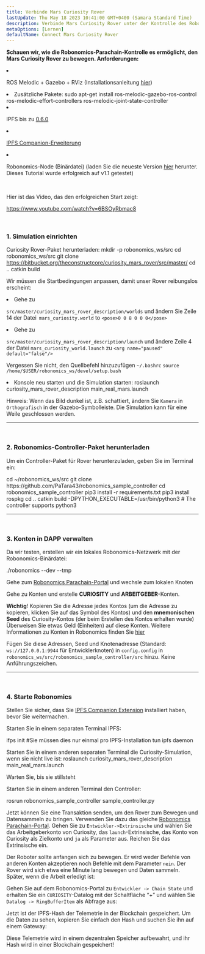 ```yaml
---
title: Verbinde Mars Curiosity Rover
lastUpdate: Thu May 18 2023 10:41:00 GMT+0400 (Samara Standard Time)
description: Verbinde Mars Curiosity Rover unter der Kontrolle des Robonomics-Parachains.
metaOptions: [Lernen]
defaultName: Connect Mars Curiosity Rover
---
```


**Schauen wir, wie die Robonomics-Parachain-Kontrolle es ermöglicht, den Mars Curiosity Rover zu bewegen. Anforderungen:**

<List>

<li class="flex">

ROS Melodic + Gazebo + RViz (Installationsanleitung [hier](http://wiki.ros.org/melodic/Installation))

</li>


<li>Zusätzliche Pakete:

<LessonCodeWrapper language="bash" codeClass="big-code">
  sudo apt-get install ros-melodic-gazebo-ros-control ros-melodic-effort-controllers ros-melodic-joint-state-controller
</LessonCodeWrapper>

</li>

<li class="flex">

IPFS bis zu [0.6.0](https://dist.ipfs.io/go-ipfs/v0.6.0/go-ipfs_v0.6.0_linux-386.tar.gz)

</li>

<li class="flex">

[IPFS Companion-Erweiterung](https://github.com/ipfs/ipfs-companion)

</li>

<li class="flex">

Robonomics-Node (Binärdatei) (laden Sie die neueste Version [hier](https://github.com/airalab/robonomics/releases) herunter. Dieses Tutorial wurde erfolgreich auf v1.1 getestet)

</li>

</List>

<br/>

Hier ist das Video, das den erfolgreichen Start zeigt:

https://www.youtube.com/watch?v=6BSOyRbmac8


<br/>

### 1. Simulation einrichten

Curiosity Rover-Paket herunterladen:
<LessonCodeWrapper language="bash">
  mkdir -p robonomics_ws/src
  cd robonomics_ws/src
  git clone https://bitbucket.org/theconstructcore/curiosity_mars_rover/src/master/
  cd ..
  catkin build
</LessonCodeWrapper>

Wir müssen die Startbedingungen anpassen, damit unser Rover reibungslos erscheint:

<List>

<li>Gehe zu

`src/master/curiosity_mars_rover_description/worlds` und ändern Sie Zeile 14 der Datei` mars_curiosity.world` to 
`<pose>0 0 8 0 0 0</pose>`

</li>

<li>Gehe zu

`src/master/curiosity_mars_rover_description/launch` und ändere Zeile 4 der Datei `mars_curiosity_world.launch` zu 
`<arg name="paused" default="false"/>`

Vergessen Sie nicht, den Quellbefehl hinzuzufügen `~/.bashrc`
`source /home/$USER/robonomics_ws/devel/setup.bash`

</li>

<li> Konsole neu starten und die Simulation starten:

<LessonCodeWrapper language="bash" codeClass="long-code">
  roslaunch curiosity_mars_rover_description main_real_mars.launch
</LessonCodeWrapper>

<LessonImages imageClasses="mb" src="connect-mars-curiosity-rover/rover.jpg" alt="Mars rover"/>

</li>

</List>

Hinweis: Wenn das Bild dunkel ist, z.B. schattiert, ändern Sie `Kamera` in `Orthografisch` in der Gazebo-Symbolleiste.
Die Simulation kann für eine Weile geschlossen werden.

------------

<br/>

### 2. Robonomics-Controller-Paket herunterladen
Um ein Controller-Paket für Rover herunterzuladen, geben Sie im Terminal ein:

<LessonCodeWrapper language="bash" codeClass="long-code">
cd ~/robonomics_ws/src
git clone https://github.com/PaTara43/robonomics_sample_controller
cd robonomics_sample_controller
pip3 install -r requirements.txt
pip3 install rospkg
cd ..
catkin build -DPYTHON_EXECUTABLE=/usr/bin/python3 # The controller supports python3
</LessonCodeWrapper>


------------

<br/>

### 3. Konten in DAPP verwalten
Da wir testen, erstellen wir ein lokales Robonomics-Netzwerk mit der Robonomics-Binärdatei:

<LessonCodeWrapper language="bash">
  ./robonomics --dev --tmp
</LessonCodeWrapper>

<LessonImages imageClasses="mb" src="connect-mars-curiosity-rover/robonomics.jpg" alt="Ausführenning node"/>


Gehe zum [Robonomics Parachain-Portal](https://polkadot.js.org/apps/?rpc=wss%3A%2F%2Fkusama.rpc.robonomics.network%2F#/) und wechsle zum lokalen Knoten 


<LessonImages imageClasses="mb" src="connect-mars-curiosity-rover/local_node.jpg" alt="Local node"/>


Gehe zu Konten und erstelle **CURIOSITY** und **ARBEITGEBER**-Konten.

**Wichtig**! Kopieren Sie die Adresse jedes Kontos (um die Adresse zu kopieren, klicken Sie auf das Symbol des Kontos) und den **mnemonischen Seed** des Curiosity-Kontos (der beim Erstellen des Kontos erhalten wurde)
Überweisen Sie etwas Geld (Einheiten) auf diese Konten. Weitere Informationen zu Konten in Robonomics finden Sie [hier](https://wiki.robonomics.network/docs/en/create-account-in-dapp/)

<LessonImages imageClasses="mb" src="connect-mars-curiosity-rover/account_creation.jpg" alt="Account creation"/>


Fügen Sie diese Adressen, Seed und Knotenadresse (Standard: `ws://127.0.0.1:9944` für Entwicklerknoten) in `config.config` in `robonomics_ws/src/robonomics_sample_controller/src` hinzu. Keine Anführungszeichen.

------------

<br/>

### 4. Starte Robonomics

Stellen Sie sicher, dass Sie [IPFS Companion Extension](https://github.com/ipfs/ipfs-companion) installiert haben, bevor Sie weitermachen.

Starten Sie in einem separaten Terminal IPFS:

<LessonCodeWrapper language="bash" codeClass="long-code">
ifps init #Sie müssen dies nur einmal pro IPFS-Installation tun
ipfs daemon
</LessonCodeWrapper>

Starten Sie in einem anderen separaten Terminal die Curiosity-Simulation, wenn sie nicht live ist:
<LessonCodeWrapper language="bash" codeClass="long-code">
roslaunch curiosity_mars_rover_description main_real_mars.launch
</LessonCodeWrapper>

Warten Sie, bis sie stillsteht

Starten Sie in einem anderen Terminal den Controller:

<LessonCodeWrapper language="bash" codeClass="long-code">
rosrun robonomics_sample_controller sample_controller.py
</LessonCodeWrapper>

<LessonImages imageClasses="mb" src="connect-mars-curiosity-rover/controller.jpg" alt="Controller"/>

Jetzt können Sie eine Transaktion senden, um den Rover zum Bewegen und Datensammeln zu bringen. Verwenden Sie dazu das gleiche [Robonomics Parachain-Portal](https://polkadot.js.org/apps/?rpc=wss%3A%2F%2Fkusama.rpc.robonomics.network%2F#/).
Gehen Sie zu `Entwickler->Extrinsische` und wählen Sie das Arbeitgeberkonto von Curiosity, das `launch`-Extrinsische, das Konto von Curiosity als Zielkonto und `ja` als Parameter aus.
Reichen Sie das Extrinsische ein.

<LessonImages imageClasses="mb" src="connect-mars-curiosity-rover/extrinsic.jpg" alt="Extrinsic"/>

Der Roboter sollte anfangen sich zu bewegen. Er wird weder Befehle von anderen Konten akzeptieren noch Befehle mit dem Parameter `nein`. Der Rover wird sich etwa eine Minute lang bewegen und Daten sammeln.
Später, wenn die Arbeit erledigt ist:

<LessonImages imageClasses="mb" src="connect-mars-curiosity-rover/job_done.jpg" alt="Job done"/>


Gehen Sie auf dem Robonomics-Portal zu `Entwickler -> Chain State` und erhalten Sie ein `CURIOSITY`-Datalog mit der Schaltfläche “+” und wählen Sie `Datalog -> RingBufferItem` als Abfrage aus: 

<LessonImages imageClasses="mb" src="connect-mars-curiosity-rover/datalog.jpg" alt="Datalog"/>


Jetzt ist der IPFS-Hash der Telemetrie in der Blockchain gespeichert. Um die Daten zu sehen, kopieren Sie einfach den Hash und suchen Sie ihn auf einem Gateway:

<LessonImages imageClasses="mb" src="connect-mars-curiosity-rover/data_in_ipfs.jpg" alt="Data in IPFS"/>


Diese Telemetrie wird in einem dezentralen Speicher aufbewahrt, und ihr Hash wird in einer Blockchain gespeichert!
